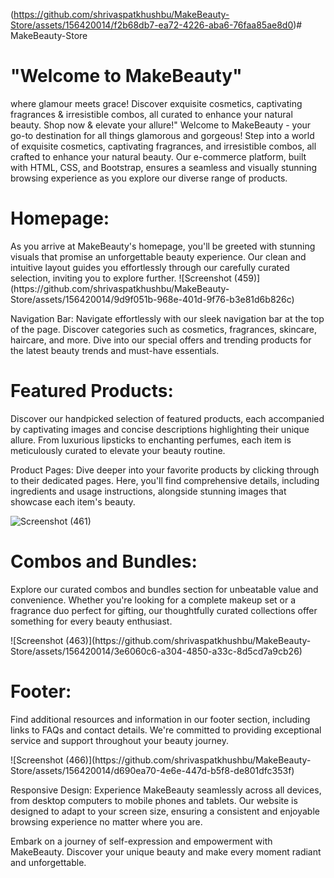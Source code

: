 (https://github.com/shrivaspatkhushbu/MakeBeauty-Store/assets/156420014/f2b68db7-ea72-4226-aba6-76faa85ae8d0)# MakeBeauty-Store
 <h1>"Welcome to MakeBeauty"</h1>
 <p> where glamour meets grace! Discover exquisite cosmetics, captivating fragrances &amp; irresistible combos, all curated to enhance your natural beauty. Shop now &amp; elevate your allure!"
Welcome to MakeBeauty - your go-to destination for all things glamorous and gorgeous! Step into a world of exquisite cosmetics, captivating fragrances, and irresistible combos, all crafted to enhance your natural beauty. Our e-commerce platform, built with HTML, CSS, and Bootstrap, ensures a seamless and visually stunning browsing experience as you explore our diverse range of products.
 </p>
<h1>Homepage:</h1>
<p>As you arrive at MakeBeauty's homepage, you'll be greeted with stunning visuals that promise an unforgettable beauty experience. Our clean and intuitive layout guides you effortlessly through our carefully curated selection, inviting you to explore further.
![Screenshot (459)](https://github.com/shrivaspatkhushbu/MakeBeauty-Store/assets/156420014/9d9f051b-968e-401d-9f76-b3e81d6b826c)

Navigation Bar:
Navigate effortlessly with our sleek navigation bar at the top of the page. Discover categories such as cosmetics, fragrances, skincare, haircare, and more. Dive into our special offers and trending products for the latest beauty trends and must-have essentials.
</p>
<h1>Featured Products:</h1>
<p>Discover our handpicked selection of featured products, each accompanied by captivating images and concise descriptions highlighting their unique allure. From luxurious lipsticks to enchanting perfumes, each item is meticulously curated to elevate your beauty routine.

Product Pages:
Dive deeper into your favorite products by clicking through to their dedicated pages. Here, you'll find comprehensive details, including ingredients and usage instructions, alongside stunning images that showcase each item's beauty.</p>
![Screenshot (461)](https://github.com/shrivaspatkhushbu/MakeBeauty-Store/assets/156420014/0fc2b6f9-d8a4-4402-a8e3-6720eb6d29b3)

<h1>Combos and Bundles:</h1>
<p>Explore our curated combos and bundles section for unbeatable value and convenience. Whether you're looking for a complete makeup set or a fragrance duo perfect for gifting, our thoughtfully curated collections offer something for every beauty enthusiast.</p>
![Screenshot (463)](https://github.com/shrivaspatkhushbu/MakeBeauty-Store/assets/156420014/3e6060c6-a304-4850-a33c-8d5cd7a9cb26)

<h1>Footer:</h1>
<p>
Find additional resources and information in our footer section, including links to FAQs and contact details. We're committed to providing exceptional service and support throughout your beauty journey.</p>
![Screenshot (466)](https://github.com/shrivaspatkhushbu/MakeBeauty-Store/assets/156420014/d690ea70-4e6e-447d-b5f8-de801dfc353f)
<p>
Responsive Design:
Experience MakeBeauty seamlessly across all devices, from desktop computers to mobile phones and tablets. Our website is designed to adapt to your screen size, ensuring a consistent and enjoyable browsing experience no matter where you are.

Embark on a journey of self-expression and empowerment with MakeBeauty. Discover your unique beauty and make every moment radiant and unforgettable.</p>
